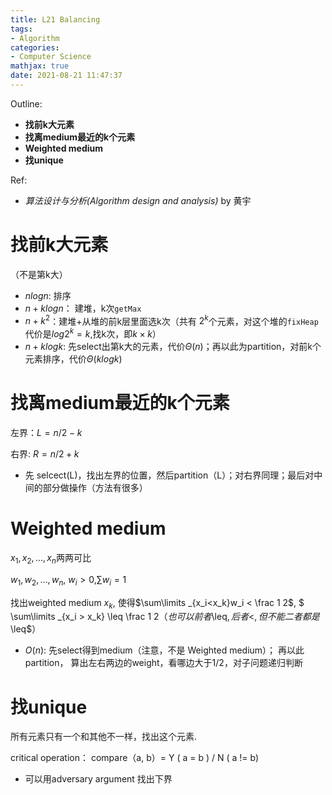 ```yaml
---
title: L21 Balancing
tags: 
- Algorithm
categories: 
- Computer Science
mathjax: true
date: 2021-08-21 11:47:37
---
```



Outline:

* **找前k大元素**
* **找离medium最近的k个元素**
* **Weighted  medium**
* **找unique**



Ref:

* *算法设计与分析(Algorithm design and analysis)* by 黄宇

<!--more-->



# 找前k大元素

（不是第k大）

* $nlogn$: 排序​
* $n+klogn$​​： 建堆，k次`getMax`
* $n+k^2$​​​​：建堆+从堆的前k层里面选k次（共有 $2^k$​​​个元素，对这个堆的`fixHeap`代价是$log2^k=k$​​​,找k次，即$k \times k$​）
* $n+klogk$: 先select出第k大的元素，代价$\Theta(n)$；再以此为partition，对前k个元素排序，代价$\Theta(klogk)$​

# 找离medium最近的k个元素

左界：$L=n/2 - k$

右界: $R=n/2 + k$

* 先 selcect(L)，找出左界的位置，然后partition（L）；对右界同理；最后对中间的部分做操作（方法有很多）

 

# Weighted  medium

$x_1,x_2,\dots,x_n$​两两可比

$w_1,w_2,\dots,w_n$,  $w_i>0$​, ​ $\sum w_i=1$

找出weighted medium $x_k$​, 使得$\sum\limits _{x_i<x_k}w_i < \frac 1 2$​, $ \sum\limits _{x_i > x_k} \leq \frac 1 2$​ （也可以前者$\leq$, 后者$<$,但不能二者都是$\leq$​​）​



* $O(n)$: 先select得到medium（注意，不是 Weighted  medium）； 再以此partition， 算出左右两边的weight，看哪边大于1/2，对子问题递归判断

# 找unique

所有元素只有一个和其他不一样，找出这个元素.

critical operation： compare（a, b）= Y ( a = b ) / N ( a != b)

* 可以用adversary argument 找出下界
